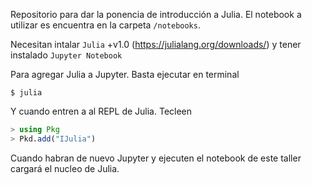 Repositorio para dar la ponencia de introducción a Julia. El notebook a utilizar es encuentra en la carpeta `/notebooks`.

Necesitan intalar `Julia` +v1.0 (https://julialang.org/downloads/) y tener instalado `Jupyter Notebook`

Para agregar Julia a Jupyter. Basta ejecutar en terminal 

`$ julia`

Y cuando entren a al REPL de Julia. Tecleen

```Julia
> using Pkg
> Pkd.add("IJulia")
```
Cuando habran de nuevo Jupyter y ejecuten el notebook de este taller cargará el nucleo de Julia.
